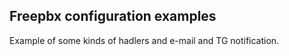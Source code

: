 Freepbx configuration examples
---
Example of some kinds of hadlers and e-mail and TG notification.
